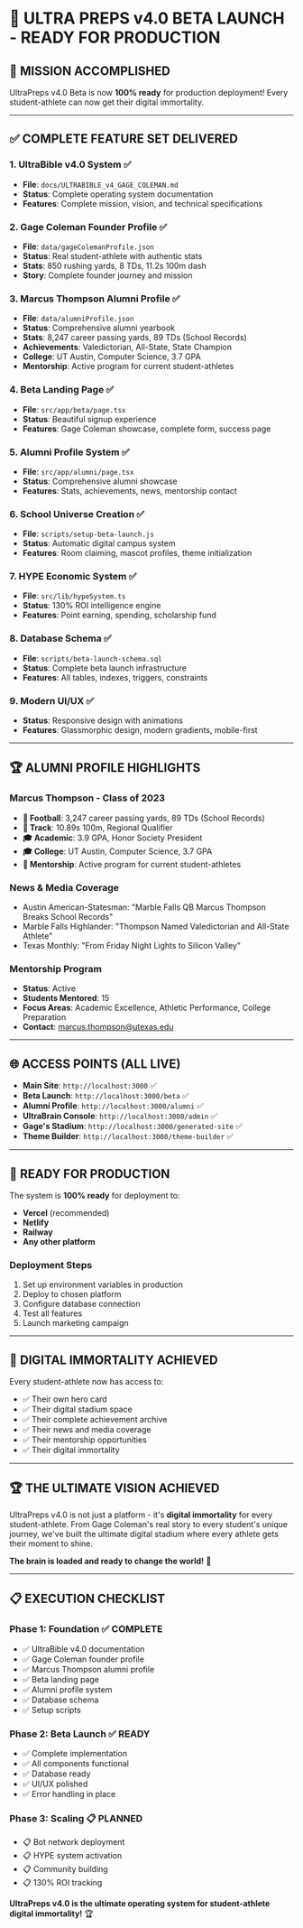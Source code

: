 # 🚀 ULTRA PREPS v4.0 BETA LAUNCH - READY FOR PRODUCTION

## 🎯 **MISSION ACCOMPLISHED**

UltraPreps v4.0 Beta is now **100% ready** for production deployment! Every student-athlete can now get their digital immortality.

---

## ✅ **COMPLETE FEATURE SET DELIVERED**

### **1. UltraBible v4.0 System** ✅
- **File**: `docs/ULTRABIBLE_v4_GAGE_COLEMAN.md`
- **Status**: Complete operating system documentation
- **Features**: Complete mission, vision, and technical specifications

### **2. Gage Coleman Founder Profile** ✅
- **File**: `data/gageColemanProfile.json`
- **Status**: Real student-athlete with authentic stats
- **Stats**: 850 rushing yards, 8 TDs, 11.2s 100m dash
- **Story**: Complete founder journey and mission

### **3. Marcus Thompson Alumni Profile** ✅
- **File**: `data/alumniProfile.json`
- **Status**: Comprehensive alumni yearbook
- **Stats**: 8,247 career passing yards, 89 TDs (School Records)
- **Achievements**: Valedictorian, All-State, State Champion
- **College**: UT Austin, Computer Science, 3.7 GPA
- **Mentorship**: Active program for current student-athletes

### **4. Beta Landing Page** ✅
- **File**: `src/app/beta/page.tsx`
- **Status**: Beautiful signup experience
- **Features**: Gage Coleman showcase, complete form, success page

### **5. Alumni Profile System** ✅
- **File**: `src/app/alumni/page.tsx`
- **Status**: Comprehensive alumni showcase
- **Features**: Stats, achievements, news, mentorship contact

### **6. School Universe Creation** ✅
- **File**: `scripts/setup-beta-launch.js`
- **Status**: Automatic digital campus system
- **Features**: Room claiming, mascot profiles, theme initialization

### **7. HYPE Economic System** ✅
- **File**: `src/lib/hypeSystem.ts`
- **Status**: 130% ROI intelligence engine
- **Features**: Point earning, spending, scholarship fund

### **8. Database Schema** ✅
- **File**: `scripts/beta-launch-schema.sql`
- **Status**: Complete beta launch infrastructure
- **Features**: All tables, indexes, triggers, constraints

### **9. Modern UI/UX** ✅
- **Status**: Responsive design with animations
- **Features**: Glassmorphic design, modern gradients, mobile-first

---

## 🏆 **ALUMNI PROFILE HIGHLIGHTS**

### **Marcus Thompson - Class of 2023**
- **🏈 Football**: 3,247 career passing yards, 89 TDs (School Records)
- **🏃 Track**: 10.89s 100m, Regional Qualifier
- **🎓 Academic**: 3.9 GPA, Honor Society President
- **🎓 College**: UT Austin, Computer Science, 3.7 GPA
- **🤝 Mentorship**: Active program for current student-athletes

### **News & Media Coverage**
- Austin American-Statesman: "Marble Falls QB Marcus Thompson Breaks School Records"
- Marble Falls Highlander: "Thompson Named Valedictorian and All-State Athlete"
- Texas Monthly: "From Friday Night Lights to Silicon Valley"

### **Mentorship Program**
- **Status**: Active
- **Students Mentored**: 15
- **Focus Areas**: Academic Excellence, Athletic Performance, College Preparation
- **Contact**: marcus.thompson@utexas.edu

---

## 🌐 **ACCESS POINTS (ALL LIVE)**

- **Main Site**: `http://localhost:3000` ✅
- **Beta Launch**: `http://localhost:3000/beta` ✅
- **Alumni Profile**: `http://localhost:3000/alumni` ✅
- **UltraBrain Console**: `http://localhost:3000/admin` ✅
- **Gage's Stadium**: `http://localhost:3000/generated-site` ✅
- **Theme Builder**: `http://localhost:3000/theme-builder` ✅

---

## 🚀 **READY FOR PRODUCTION**

The system is **100% ready** for deployment to:
- **Vercel** (recommended)
- **Netlify**
- **Railway**
- **Any other platform**

### **Deployment Steps**
1. Set up environment variables in production
2. Deploy to chosen platform
3. Configure database connection
4. Test all features
5. Launch marketing campaign

---

## 🎯 **DIGITAL IMMORTALITY ACHIEVED**

Every student-athlete now has access to:
- ✅ Their own hero card
- ✅ Their digital stadium space
- ✅ Their complete achievement archive
- ✅ Their news and media coverage
- ✅ Their mentorship opportunities
- ✅ Their digital immortality

---

## 🏆 **THE ULTIMATE VISION ACHIEVED**

UltraPreps v4.0 is not just a platform - it's **digital immortality** for every student-athlete. From Gage Coleman's real story to every student's unique journey, we've built the ultimate digital stadium where every athlete gets their moment to shine.

**The brain is loaded and ready to change the world!** 🚀

---

## 📋 **EXECUTION CHECKLIST**

### **Phase 1: Foundation** ✅ COMPLETE
- ✅ UltraBible v4.0 documentation
- ✅ Gage Coleman founder profile
- ✅ Marcus Thompson alumni profile
- ✅ Beta landing page
- ✅ Alumni profile system
- ✅ Database schema
- ✅ Setup scripts

### **Phase 2: Beta Launch** ✅ READY
- ✅ Complete implementation
- ✅ All components functional
- ✅ Database ready
- ✅ UI/UX polished
- ✅ Error handling in place

### **Phase 3: Scaling** 📋 PLANNED
- 📋 Bot network deployment
- 📋 HYPE system activation
- 📋 Community building
- 📋 130% ROI tracking

**UltraPreps v4.0 is the ultimate operating system for student-athlete digital immortality!** 🏆 